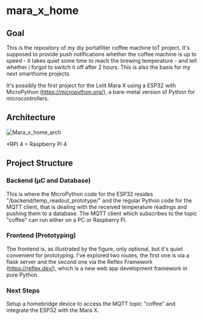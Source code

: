 # mara_x_home

## Goal
This is the repository of my diy portafilter coffee machine IoT project. It's supposed to provide push notifications whether the coffee machine is up to speed - it takes quiet some time to reach the brewing temperature - and tell whether i forgot to switch it off after 2 hours.
This is also the basis for my next smarthome projects.

It's possibly the first project for the Lelit Mara X using a ESP32 with MicroPython (https://micropython.org/), a bare-metal version of Python for microcontrollers.


## Architecture
![Mara_x_home_arch](https://github.com/SmittusWerbus/mara_x_home/assets/67009081/c585e756-d407-47ea-8788-a7eb476b8733)

*RPI 4 = Raspberry Pi 4

## Project Structure

### Backend (µC and Database)

This is where the MicroPython code for the ESP32 resides "/backend/temp_readout_prototype/" and the regular Python code for the MQTT client, that is dealing with the received temperature readings and pushing them to a database. The MQTT client which subscribes to the topic "coffee" can run either on a PC or Raspberry Pi. 

### Frontend (Prototyping)

The frontend is, as illustrated by the figure, only optional, but it's quiet convenient for prototyping. I've explored two routes, the first one is via a flask server and the second one via the Reflex Framework (https://reflex.dev/), which is a new web app development framework in pure Python. 


### Next Steps

Setup a homebridge device to access the MQTT topic "coffee" and integrate the ESP32 with the Mara X.


